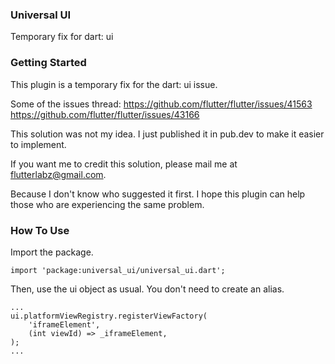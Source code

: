 ### Universal UI
Temporary fix for dart: ui

### Getting Started
This plugin is a temporary fix for the dart: ui issue.

Some of the issues thread:
https://github.com/flutter/flutter/issues/41563
https://github.com/flutter/flutter/issues/43166


This solution was not my idea.
I just published it in pub.dev to make it easier to implement.

If you want me to credit this solution,
please mail me at flutterlabz@gmail.com.

Because I don't know who suggested it first.
I hope this plugin can help those who are experiencing the same problem.

### How To Use
Import the package.
```
import 'package:universal_ui/universal_ui.dart';
```

Then, use the ui object as usual. 
You don't need to create an alias.

```
...
ui.platformViewRegistry.registerViewFactory(
    'iframeElement',
    (int viewId) => _iframeElement,
);
...

```
